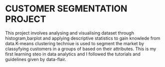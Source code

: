 # CUSTOMER SEGMENTATION PROJECT
This project involves analysing and visualising dataset through histogram,barplot and applying descriptive statistics to gain knowlede from data.K-means clustering techniue is used to segment the market by classyfying customers in a groups of based on their attributes. This is my first learning steo in data analytics and I followed the tutorials and guidelines given by data-flair.

